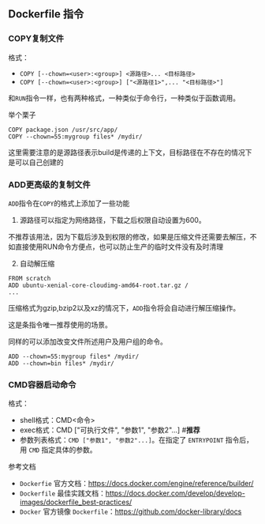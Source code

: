 ## Dockerfile 指令

### COPY复制文件

格式：

* `COPY [--chown=<user>:<group>] <源路径>... <目标路径>`
* `COPY [--chown=<user>:<group>] ["<源路径1>",... "<目标路径>"]`

和`RUN`指令一样，也有两种格式，一种类似于命令行，一种类似于函数调用。

举个栗子

``` shell
COPY package.json /usr/src/app/
COPY --chown=55:mygroup files* /mydir/
```

这里需要注意的是源路径表示build是传递的上下文，目标路径在不存在的情况下是可以自己创建的

### ADD更高级的复制文件

`ADD`指令在`COPY`的格式上添加了一些功能

1. 源路径可以指定为网络路径，下载之后权限自动设置为600。

不推荐该用法，因为下载后涉及到权限的修改，如果是压缩文件还需要去解压，不如直接使用RUN命令方便点，也可以防止生产的临时文件没有及时清理

2. 自动解压缩

``` shell
FROM scratch
ADD ubuntu-xenial-core-cloudimg-amd64-root.tar.gz /
...
```

压缩格式为gzip,bzip2以及xz的情况下，`ADD`指令将会自动进行解压缩操作。

这是条指令唯一推荐使用的场景。

同样的可以添加改变文件所述用户及用户组的命令。

``` shell
ADD --chown=55:mygroup files* /mydir/
ADD --chown=bin files* /mydir/
```

### CMD容器启动命令

格式：

* shell格式：CMD<命令>
* exec格式：CMD ["可执行文件", "参数1", "参数2"...] #**推荐**
* 参数列表格式：`CMD ["参数1", "参数2"...]`。在指定了 `ENTRYPOINT` 指令后，用 `CMD` 指定具体的参数。

参考文档

- `Dockerfie` 官方文档：<https://docs.docker.com/engine/reference/builder/>
- `Dockerfile` 最佳实践文档：<https://docs.docker.com/develop/develop-images/dockerfile_best-practices/>
- `Docker` 官方镜像 `Dockerfile`：<https://github.com/docker-library/docs>